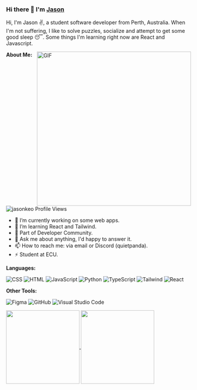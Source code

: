 ### Hi there 👋 I'm [Jason](https://jasonkeo.github.io/website/)

<!--
<img src="https://github-profile-trophy.vercel.app/?username=jasonkeo&theme=onedark&margin-w=15&margin-h=15&column=7&v=2" alt="jasonkeo" />
-->
Hi, I'm Jason ✌️, a student software developer from Perth, Australia. When I'm not suffering, I like to solve puzzles, socialize and attempt to get some good sleep 😴. Some things I'm learning right now are React and Javascript.

<img align="right" width=420px alt="GIF" src="https://64.media.tumblr.com/2dfcd3bc67a4aeeb7d40768fbee709a3/tumblr_mk10atCSi71r3ifxzo1_500.gifv" />


**About Me:**

<p align="left"> <img src="https://komarev.com/ghpvc/?username=jasonkeo&label=Profile%20views&color=0e75b6&style=flat" alt="jasonkeo Profile Views" /> </p>

- 🔭 I’m currently working on some web apps.
- 🌱 I’m learning React and Tailwind.
- 👯 Part of Developer Community.
- 💬 Ask me about anything, I'd happy to answer it.
- 📫 How to reach me: via email or Discord (quietpanda).
- ⚡ Student at ECU.


**Languages:**


![CSS](https://img.shields.io/badge/-CSS-05122A?style=flat&logo=CSS3&logoColor=1572B6)
![HTML](https://img.shields.io/badge/-HTML-05122A?style=flat&logo=HTML5)
![JavaScript](https://img.shields.io/badge/-JavaScript-05122A?style=flat&logo=javascript)
![Python](https://img.shields.io/badge/-Python-05122A?style=flat&logo=python)
![TypeScript](https://img.shields.io/badge/-TypeScript-05122A?style=flat&logo=typescript)
![Tailwind](https://img.shields.io/badge/-Tailwind-05122A?style=flat&logo=tailwindcss)
![React](https://img.shields.io/badge/-React-05122A?style=flat&logo=react)


<!--
**Backend:**



**Databases:**

-->

**Other Tools:**


![Figma](https://img.shields.io/badge/-Figma-05122A?style=flat&logo=figma)
![GitHub](https://img.shields.io/badge/-GitHub-05122A?style=flat&logo=github)
![Visual Studio Code](https://img.shields.io/badge/-Visual%20Studio%20Code-05122A?style=flat&logo=visual-studio-code&logoColor=007ACC)


<a href="https://github.com/anuraghazra/github-readme-stats">
  <img height=200 align="center" src="https://github-readme-stats.vercel.app/api?username=jasonkeo" />
</a>
<a href="https://github.com/anuraghazra/convoychat">
  <img height=200 align="center" src="https://github-readme-stats.vercel.app/api/top-langs?username=jasonkeo&layout=compact&langs_count=8&card_width=320" />
</a>
